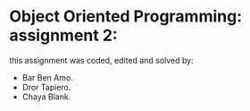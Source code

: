 # Object Oriented Programming: assignment 2:
this assignment was coded, edited and solved by:
* Bar Ben Amo.
* Dror Tapiero.
* Chaya Blank.


